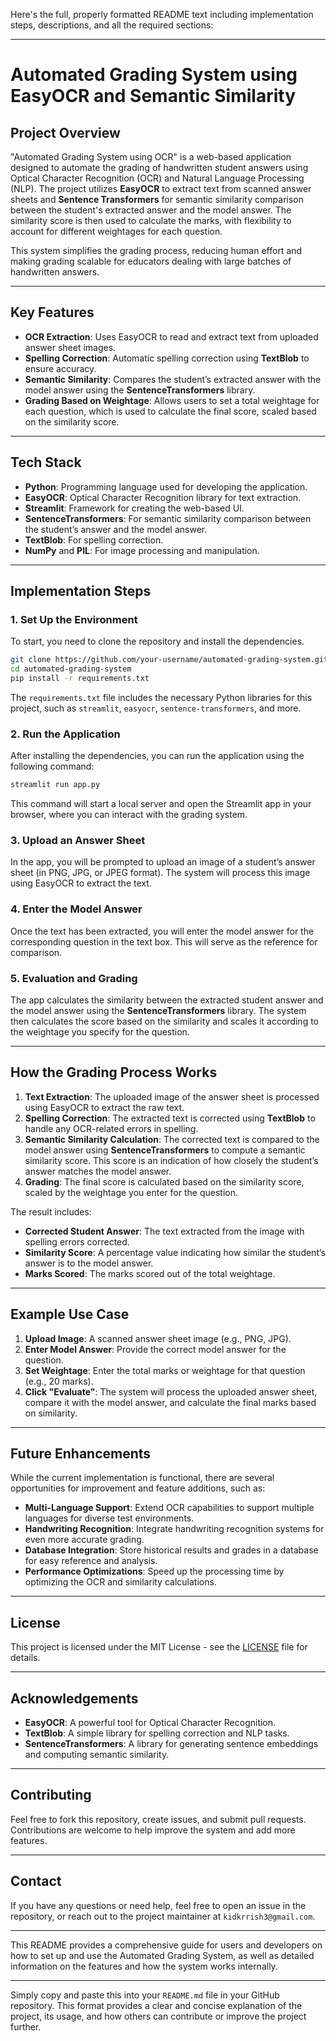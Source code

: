 Here's the full, properly formatted README text including implementation steps, descriptions, and all the required sections:

---

# Automated Grading System using EasyOCR and Semantic Similarity

## Project Overview

"Automated Grading System using OCR" is a web-based application designed to automate the grading of handwritten student answers using Optical Character Recognition (OCR) and Natural Language Processing (NLP). The project utilizes **EasyOCR** to extract text from scanned answer sheets and **Sentence Transformers** for semantic similarity comparison between the student's extracted answer and the model answer. The similarity score is then used to calculate the marks, with flexibility to account for different weightages for each question.

This system simplifies the grading process, reducing human effort and making grading scalable for educators dealing with large batches of handwritten answers.

---

## Key Features

- **OCR Extraction**: Uses EasyOCR to read and extract text from uploaded answer sheet images.
- **Spelling Correction**: Automatic spelling correction using **TextBlob** to ensure accuracy.
- **Semantic Similarity**: Compares the student’s extracted answer with the model answer using the **SentenceTransformers** library.
- **Grading Based on Weightage**: Allows users to set a total weightage for each question, which is used to calculate the final score, scaled based on the similarity score.

---

## Tech Stack

- **Python**: Programming language used for developing the application.
- **EasyOCR**: Optical Character Recognition library for text extraction.
- **Streamlit**: Framework for creating the web-based UI.
- **SentenceTransformers**: For semantic similarity comparison between the student’s answer and the model answer.
- **TextBlob**: For spelling correction.
- **NumPy** and **PIL**: For image processing and manipulation.

---

## Implementation Steps

### 1. **Set Up the Environment**

To start, you need to clone the repository and install the dependencies.

```bash
git clone https://github.com/your-username/automated-grading-system.git
cd automated-grading-system
pip install -r requirements.txt
```

The `requirements.txt` file includes the necessary Python libraries for this project, such as `streamlit`, `easyocr`, `sentence-transformers`, and more.

### 2. **Run the Application**

After installing the dependencies, you can run the application using the following command:

```bash
streamlit run app.py
```

This command will start a local server and open the Streamlit app in your browser, where you can interact with the grading system.

### 3. **Upload an Answer Sheet**

In the app, you will be prompted to upload an image of a student’s answer sheet (in PNG, JPG, or JPEG format). The system will process this image using EasyOCR to extract the text.

### 4. **Enter the Model Answer**

Once the text has been extracted, you will enter the model answer for the corresponding question in the text box. This will serve as the reference for comparison.

### 5. **Evaluation and Grading**

The app calculates the similarity between the extracted student answer and the model answer using the **SentenceTransformers** library. The system then calculates the score based on the similarity and scales it according to the weightage you specify for the question.

---

## How the Grading Process Works

1. **Text Extraction**: The uploaded image of the answer sheet is processed using EasyOCR to extract the raw text.
2. **Spelling Correction**: The extracted text is corrected using **TextBlob** to handle any OCR-related errors in spelling.
3. **Semantic Similarity Calculation**: The corrected text is compared to the model answer using **SentenceTransformers** to compute a semantic similarity score. This score is an indication of how closely the student’s answer matches the model answer.
4. **Grading**: The final score is calculated based on the similarity score, scaled by the weightage you enter for the question.

The result includes:
- **Corrected Student Answer**: The text extracted from the image with spelling errors corrected.
- **Similarity Score**: A percentage value indicating how similar the student’s answer is to the model answer.
- **Marks Scored**: The marks scored out of the total weightage.

---

## Example Use Case

1. **Upload Image**: A scanned answer sheet image (e.g., PNG, JPG).
2. **Enter Model Answer**: Provide the correct model answer for the question.
3. **Set Weightage**: Enter the total marks or weightage for that question (e.g., 20 marks).
4. **Click "Evaluate"**: The system will process the uploaded answer sheet, compare it with the model answer, and calculate the final marks based on similarity.

---

## Future Enhancements

While the current implementation is functional, there are several opportunities for improvement and feature additions, such as:

- **Multi-Language Support**: Extend OCR capabilities to support multiple languages for diverse test environments.
- **Handwriting Recognition**: Integrate handwriting recognition systems for even more accurate grading.
- **Database Integration**: Store historical results and grades in a database for easy reference and analysis.
- **Performance Optimizations**: Speed up the processing time by optimizing the OCR and similarity calculations.

---

## License

This project is licensed under the MIT License - see the [LICENSE](LICENSE) file for details.

---

## Acknowledgements

- **EasyOCR**: A powerful tool for Optical Character Recognition.
- **TextBlob**: A simple library for spelling correction and NLP tasks.
- **SentenceTransformers**: A library for generating sentence embeddings and computing semantic similarity.

---

## Contributing

Feel free to fork this repository, create issues, and submit pull requests. Contributions are welcome to help improve the system and add more features. 

---

## Contact

If you have any questions or need help, feel free to open an issue in the repository, or reach out to the project maintainer at `kidkrrish3@gmail.com`.

---

This README provides a comprehensive guide for users and developers on how to set up and use the Automated Grading System, as well as detailed information on the features and how the system works internally.

---

Simply copy and paste this into your `README.md` file in your GitHub repository. This format provides a clear and concise explanation of the project, its usage, and how others can contribute or improve the project further.
